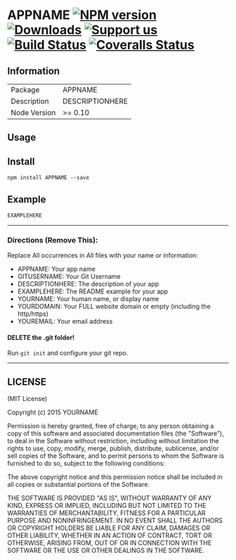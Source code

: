 # APPNAME [![NPM version][npm-image]][npm-url] [![Downloads][downloads-image]][npm-url] [![Support us][gittip-image]][gittip-url] [![Build Status][travis-image]][travis-url] [![Coveralls Status][coveralls-image]][coveralls-url]


## Information

<table>
<tr>
<td>Package</td>
<td>APPNAME</td>
</tr>
<tr>
<td>Description</td>
<td>DESCRIPTIONHERE</td>
</tr>
<tr>
<td>Node Version</td>
<td>>= 0.10</td>
</tr>
</table>

## Usage

## Install

```
npm install APPNAME --save
```
## Example

```js
EXAMPLEHERE
```

-----------
### Directions (Remove This):

Replace All occurrences in All files with your name or information:

- APPNAME: Your app name
- GITUSERNAME: Your Git Username
- DESCRIPTIONHERE: The description of your app
- EXAMPLEHERE: The README example for your app
- YOURNAME: Your human name, or display name
- YOURDOMAIN: Your FULL website domain or empty (including the http/https)
- YOUREMAIL: Your email address

#### DELETE the .git folder!
Run `git init` and configure your git repo.

-----------


## LICENSE

(MIT License)

Copyright (c) 2015 YOURNAME <YOUREMAIL>

Permission is hereby granted, free of charge, to any person obtaining
a copy of this software and associated documentation files (the
"Software"), to deal in the Software without restriction, including
without limitation the rights to use, copy, modify, merge, publish,
distribute, sublicense, and/or sell copies of the Software, and to
permit persons to whom the Software is furnished to do so, subject to
the following conditions:

The above copyright notice and this permission notice shall be
included in all copies or substantial portions of the Software.

THE SOFTWARE IS PROVIDED "AS IS", WITHOUT WARRANTY OF ANY KIND,
EXPRESS OR IMPLIED, INCLUDING BUT NOT LIMITED TO THE WARRANTIES OF
MERCHANTABILITY, FITNESS FOR A PARTICULAR PURPOSE AND
NONINFRINGEMENT. IN NO EVENT SHALL THE AUTHORS OR COPYRIGHT HOLDERS BE
LIABLE FOR ANY CLAIM, DAMAGES OR OTHER LIABILITY, WHETHER IN AN ACTION
OF CONTRACT, TORT OR OTHERWISE, ARISING FROM, OUT OF OR IN CONNECTION
WITH THE SOFTWARE OR THE USE OR OTHER DEALINGS IN THE SOFTWARE.

[gittip-url]: https://www.gittip.com/WeAreFractal/
[gittip-image]: http://img.shields.io/gittip/WeAreFractal.svg

[downloads-image]: http://img.shields.io/npm/dm/APPNAME.svg
[npm-url]: https://npmjs.org/package/APPNAME
[npm-image]: http://img.shields.io/npm/v/APPNAME.svg

[travis-url]: https://travis-ci.org/GITUSERNAME/APPNAME
[travis-image]: https://travis-ci.org/GITUSERNAME/APPNAME.png?branch=master

[coveralls-url]: https://coveralls.io/r/GITUSERNAME/APPNAME
[coveralls-image]: https://coveralls.io/repos/GITUSERNAME/APPNAME/badge.png

[depstat-url]: https://david-dm.org/GITUSERNAME/APPNAME
[depstat-image]: https://david-dm.org/GITUSERNAME/APPNAME.png

[david-url]: https://david-dm.org/GITUSERNAME/APPNAME
[david-image]: https://david-dm.org/GITUSERNAME/APPNAME.png?theme=shields.io
